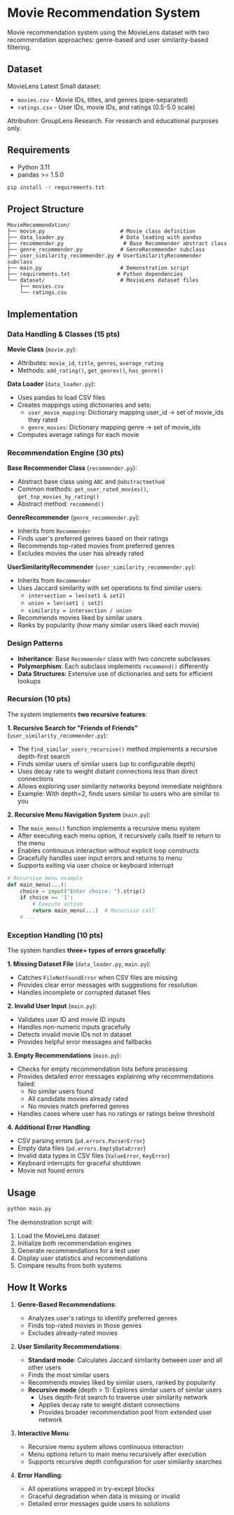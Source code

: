 # Movie Recommendation System

Movie recommendation system using the MovieLens dataset with two recommendation approaches: genre-based and user similarity-based filtering.

## Dataset

MovieLens Latest Small dataset:
- `movies.csv` - Movie IDs, titles, and genres (pipe-separated)
- `ratings.csv` - User IDs, movie IDs, and ratings (0.5-5.0 scale)

Attribution: GroupLens Research. For research and educational purposes only.

## Requirements

- Python 3.11
- pandas >= 1.5.0

```bash
pip install -r requirements.txt
```

## Project Structure

```
MovieRecommendation/
├── movie.py                        # Movie class definition
├── data_loader.py                  # Data loading with pandas
├── recommender.py                   # Base Recommender abstract class
├── genre_recommender.py            # GenreRecommender subclass
├── user_similarity_recommender.py # UserSimilarityRecommender subclass
├── main.py                         # Demonstration script
├── requirements.txt               # Python dependencies
└── dataset/                        # MovieLens dataset files
    ├── movies.csv
    └── ratings.csv
```

## Implementation

### Data Handling & Classes (15 pts)

**Movie Class** (`movie.py`):
- Attributes: `movie_id`, `title`, `genres`, `average_rating`
- Methods: `add_rating()`, `get_genres()`, `has_genre()`

**Data Loader** (`data_loader.py`):
- Uses pandas to load CSV files
- Creates mappings using dictionaries and sets:
  - `user_movie_mapping`: Dictionary mapping user_id → set of movie_ids they rated
  - `genre_movies`: Dictionary mapping genre → set of movie_ids
- Computes average ratings for each movie

### Recommendation Engine (30 pts)

**Base Recommender Class** (`recommender.py`):
- Abstract base class using `ABC` and `@abstractmethod`
- Common methods: `get_user_rated_movies()`, `get_top_movies_by_rating()`
- Abstract method: `recommend()`

**GenreRecommender** (`genre_recommender.py`):
- Inherits from `Recommender`
- Finds user's preferred genres based on their ratings
- Recommends top-rated movies from preferred genres
- Excludes movies the user has already rated

**UserSimilarityRecommender** (`user_similarity_recommender.py`):
- Inherits from `Recommender`
- Uses Jaccard similarity with set operations to find similar users:
  - `intersection = len(set1 & set2)`
  - `union = len(set1 | set2)`
  - `similarity = intersection / union`
- Recommends movies liked by similar users
- Ranks by popularity (how many similar users liked each movie)

### Design Patterns

- **Inheritance**: Base `Recommender` class with two concrete subclasses
- **Polymorphism**: Each subclass implements `recommend()` differently
- **Data Structures**: Extensive use of dictionaries and sets for efficient lookups

### Recursion (10 pts)

The system implements **two recursive features**:

**1. Recursive Search for "Friends of Friends"** (`user_similarity_recommender.py`):
- The `find_similar_users_recursive()` method implements a recursive depth-first search
- Finds similar users of similar users (up to configurable depth)
- Uses decay rate to weight distant connections less than direct connections
- Allows exploring user similarity networks beyond immediate neighbors
- Example: With depth=2, finds users similar to users who are similar to you

**2. Recursive Menu Navigation System** (`main.py`):
- The `main_menu()` function implements a recursive menu system
- After executing each menu option, it recursively calls itself to return to the menu
- Enables continuous interaction without explicit loop constructs
- Gracefully handles user input errors and returns to menu
- Supports exiting via user choice or keyboard interrupt

```python
# Recursive menu example
def main_menu(...):
    choice = input("Enter choice: ").strip()
    if choice == '1':
        # Execute action
        return main_menu(...)  # Recursive call
    # ...
```

### Exception Handling (10 pts)

The system handles **three+ types of errors gracefully**:

**1. Missing Dataset File** (`data_loader.py`, `main.py`):
- Catches `FileNotFoundError` when CSV files are missing
- Provides clear error messages with suggestions for resolution
- Handles incomplete or corrupted dataset files

**2. Invalid User Input** (`main.py`):
- Validates user ID and movie ID inputs
- Handles non-numeric inputs gracefully
- Detects invalid movie IDs not in dataset
- Provides helpful error messages and fallbacks

**3. Empty Recommendations** (`main.py`):
- Checks for empty recommendation lists before processing
- Provides detailed error messages explaining why recommendations failed:
  - No similar users found
  - All candidate movies already rated
  - No movies match preferred genres
- Handles cases where user has no ratings or ratings below threshold

**4. Additional Error Handling**:
- CSV parsing errors (`pd.errors.ParserError`)
- Empty data files (`pd.errors.EmptyDataError`)
- Invalid data types in CSV files (`ValueError`, `KeyError`)
- Keyboard interrupts for graceful shutdown
- Movie not found errors

## Usage

```bash
python main.py
```

The demonstration script will:
1. Load the MovieLens dataset
2. Initialize both recommendation engines
3. Generate recommendations for a test user
4. Display user statistics and recommendations
5. Compare results from both systems

## How It Works

1. **Genre-Based Recommendations**:
   - Analyzes user's ratings to identify preferred genres
   - Finds top-rated movies in those genres
   - Excludes already-rated movies

2. **User Similarity Recommendations**:
   - **Standard mode**: Calculates Jaccard similarity between user and all other users
   - Finds the most similar users
   - Recommends movies liked by similar users, ranked by popularity
   - **Recursive mode** (depth > 1): Explores similar users of similar users
     - Uses depth-first search to traverse user similarity network
     - Applies decay rate to weight distant connections
     - Provides broader recommendation pool from extended user network

3. **Interactive Menu**:
   - Recursive menu system allows continuous interaction
   - Menu options return to main menu recursively after execution
   - Supports recursive depth configuration for user similarity searches

4. **Error Handling**:
   - All operations wrapped in try-except blocks
   - Graceful degradation when data is missing or invalid
   - Detailed error messages guide users to solutions